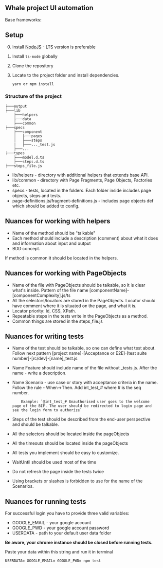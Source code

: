 ## Whale project UI automation

Base frameworks:


## Setup

0. Install [NodeJS](https://nodejs.org/en/) - LTS version is preferable
1. Install `ts-node` globally
1. Clone the repository
1. Locate to the project folder and install dependencies.

    ```
    yarn or npm install
    ```

### Structure of the project

```
├───output
├───lib
    ├───helpers
    ├───data
    ├───common
├───specs
    ├───component
    │   ├───pages
    │   ├───steps
    |   ├───..._test.js
    ├───...
├───types
    ├───model.d.ts
    ├───steps.d.ts
├───steps_file.js
```

-   lib/helpers - directory with additional helpers that extends base API.
-   lib/common - directory with Page Fragments, Page Objects, Factories etc.
-   specs - tests, located in the folders. Each folder inside includes page objects, steps and tests.
-   page-definitions.js/fragment-definitions.js - includes page objects def which should be added to config.

## Nuances for working with helpers

-   Name of the method should be "talkable"
-   Each method should include a description (comment) about what it does and information about input and output
-   BDD concept.

If method is common it should be located in the helpers.

## Nuances for working with PageObjects

-   Name of the file with PageObjects should be talkable, so it is clear what's inside. Pattern of the file name [componentName]-[componentComplexity].js/ts
-   All the selectors/locators are stored in the PageObjects. Locator should have comment where it is situated on the page, and what it is.
-   Locator priority: Id, CSS, XPath.
-   Repeatable steps in the tests write in the PageObjects as a method.
-   Common things are stored in the steps_file.js

## Nuances for writing tests

-   Name of the test should be talkable, so one can define what test about. Follow next pattern [project name]-[Acceptance or E2E]-[test suite number]-[rc/dev]-[name]\_test.js

-   Name Feature should include name of the file without \_tests.js. After the name - write a description.

-   Name Scenario - use case or story with acceptance criteria in the name. Follow the rule - When->Then. Add int_test_# where # is the seq number.

        	Example: `@int_test_# Unauthorised user goes to the welcome page of the BIF. The user should be redirected to login page and see the login form to authorize`

-   Steps of the test should be described from the end-user perspective and should be talkable.
-   All the selectors should be located inside the pageObjects
-   All the timeouts should be located inside the pageObjects
-   All tests you implement should be easy to customize.
-   WaitUntil should be used most of the time
-   Do not refresh the page inside the tests twice
-   Using brackets or slashes is forbidden to use for the name of the Scenarios.

## Nuances for running tests

For successful login you have to provide three valid variables:

- GOOGLE_EMAIL - your google account
- GOOGLE_PWD - your google account password
- USERDATA - path to your default user data folder

**Be aware, your chrome instance should be closed before running tests.**

Paste your data within this string and run it in terminal

```USERDATA= GOOGLE_EMAIL= GOOGLE_PWD= npm test```

